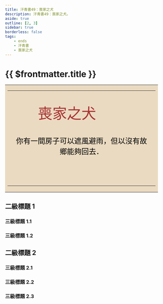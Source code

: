 ```yaml
---
title: 汗青書49：喪家之犬
description: 汗青書49：喪家之犬。
aside: true
outline: [2, 3]
sidebar: true
borderless: false
tags:
    - ends
    - 汗青書
    - 喪家之犬
---
```


# {{ $frontmatter.title }}
<Table style="text-align:center;">
    <tr>
        <td WIDTH=600 BGCOLOR="#eadac1">
            <hr><br>
            <font size="7" color="#a83232" face="標楷體">喪家之犬&emsp;&emsp;</font>
            <br>
            <br>
            <br>
            <font size="5" color="000000" face="標楷體">
            你有一間房子可以遮風避雨，但以沒有故<br>
            鄉能夠回去．<br>
            <br>
            <br>
            <br>
            </font>
            <hr>
        </td>
    </tr>
</Table>

## 二級標題 1

### 三級標題 1.1

### 三級標題 1.2

## 二級標題 2

### 三級標題 2.1

### 三級標題 2.2

### 三級標題 2.3
